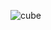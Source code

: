 ![cube](https://user-images.githubusercontent.com/53351370/79636549-29300a80-8181-11ea-821b-80198c70d6f9.gif)
